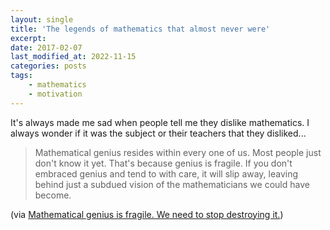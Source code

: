 ```yaml
---
layout: single
title: 'The legends of mathematics that almost never were'
excerpt:
date: 2017-02-07
last_modified_at: 2022-11-15
categories: posts
tags:
    - mathematics
    - motivation
---
```


It's always made me sad when people tell me they dislike mathematics.
I always wonder if it was the subject or their teachers that they disliked...

> Mathematical genius resides within every one of us. Most people just
> don't know it yet. That's because genius is fragile. If you don't
> embraced genius and tend to with care, it will slip away, leaving
> behind just a subdued vision of the mathematicians we could have
> become.

(via [Mathematical genius is fragile. We need to stop destroying it.](https://www.freecodecamp.org/news/mathematical-genius-is-fragile-society-needs-to-stop-destroying-it-5fdf3f08336e/))
